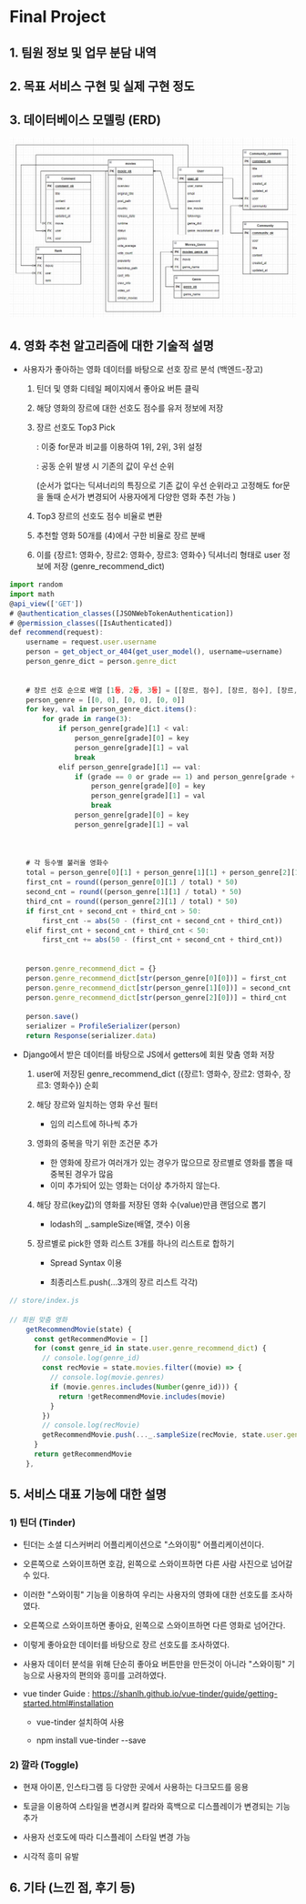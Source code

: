 # Final Project

## 1. 팀원 정보 및 업무 분담 내역



## 2. 목표 서비스 구현 및 실제 구현 정도



## 3. 데이터베이스 모델링 (ERD)

![preview url image](README_jihyun/00e97b6ed6d458fca0b853c323bc98004d344ffb.png)





## 4. 영화 추천 알고리즘에 대한 기술적 설명

* 사용자가 좋아하는 영화 데이터를 바탕으로 선호 장르 분석 (백엔드-장고)
  
  1. 틴더 및 영화 디테일 페이지에서 좋아요 버튼 클릭 
  
  2. 해당 영화의 장르에 대한 선호도 점수를 유저 정보에 저장
  
  3. 장르 선호도 Top3 Pick 
     
     : 이중 for문과 비교를 이용하여 1위, 2위, 3위 설정
     
     : 공동 순위 발생 시 기존의 값이 우선 순위
     
      (순서가 없다는 딕셔너리의 특징으로 기존 값이 우선 순위라고 고정해도 for문을 돌때 순서가 변경되어 사용자에게 다양한 영화 추천 가능 )
  
  4. Top3 장르의 선호도 점수 비율로 변환
  
  5. 추천할 영화 50개를 (4)에서 구한 비율로 장르 분배
  
  6. 이를 {장르1: 영화수, 장르2: 영화수, 장르3: 영화수} 딕셔너리 형태로 user 정보에 저장 (genre_recommend_dict)

```javascript
import random
import math
@api_view(['GET'])
# @authentication_classes([JSONWebTokenAuthentication])
# @permission_classes([IsAuthenticated])
def recommend(request):
    username = request.user.username
    person = get_object_or_404(get_user_model(), username=username)
    person_genre_dict = person.genre_dict
    

    # 장르 선호 순으로 배열 [1등, 2등, 3등] = [[장르, 점수], [장르, 점수], [장르, 점수]]
    person_genre = [[0, 0], [0, 0], [0, 0]]
    for key, val in person_genre_dict.items():
        for grade in range(3):
            if person_genre[grade][1] < val:
                person_genre[grade][0] = key
                person_genre[grade][1] = val
                break
            elif person_genre[grade][1] == val:
                if (grade == 0 or grade == 1) and person_genre[grade + 1][1] != val:
                    person_genre[grade][0] = key
                    person_genre[grade][1] = val
                    break
                person_genre[grade][0] = key
                person_genre[grade][1] = val
               

    
    # 각 등수별 불러올 영화수
    total = person_genre[0][1] + person_genre[1][1] + person_genre[2][1]
    first_cnt = round((person_genre[0][1] / total) * 50)
    second_cnt = round((person_genre[1][1] / total) * 50)
    third_cnt = round((person_genre[2][1] / total) * 50)
    if first_cnt + second_cnt + third_cnt > 50:
        first_cnt -= abs(50 - (first_cnt + second_cnt + third_cnt))
    elif first_cnt + second_cnt + third_cnt < 50:
        first_cnt += abs(50 - (first_cnt + second_cnt + third_cnt))
    

    person.genre_recommend_dict = {}
    person.genre_recommend_dict[str(person_genre[0][0])] = first_cnt
    person.genre_recommend_dict[str(person_genre[1][0])] = second_cnt
    person.genre_recommend_dict[str(person_genre[2][0])] = third_cnt

    person.save()
    serializer = ProfileSerializer(person)
    return Response(serializer.data)
```

* Django에서 받은 데이터를 바탕으로 JS에서 getters에 회원 맞춤 영화 저장
  
  1. user에 저장된 genre_recommend_dict ({장르1: 영화수, 장르2: 영화수, 장르3: 영화수}) 순회
  
  2. 해당 장르와 일치하는 영화 우선 필터 
     
     - 임의 리스트에 하나씩 추가
  
  3. 영화의 중복을 막기 위한 조건문 추가
     
     * 한 영화에 장르가 여러개가 있는 경우가 많으므로 장르별로 영화를 뽑을 때 중복된 경우가 많음
     - 이미 추가되어 있는 영화는 더이상 추가하지 않는다.
  
  4. 해당 장르(key값)의 영화를 저장된 영화 수(value)만큼 랜덤으로 뽑기
     
     - lodash의 _.sampleSize(배열, 갯수) 이용
  
  5. 장르별로 pick한 영화 리스트 3개를 하나의 리스트로 합하기
     
     - Spread Syntax 이용
     
     - 최종리스트.push(...3개의 장르 리스트 각각)

```javascript
// store/index.js

// 회원 맞춤 영화
    getRecommendMovie(state) {
      const getRecommendMovie = []
      for (const genre_id in state.user.genre_recommend_dict) {
        // console.log(genre_id)
        const recMovie = state.movies.filter((movie) => {
          // console.log(movie.genres)
          if (movie.genres.includes(Number(genre_id))) {
            return !getRecommendMovie.includes(movie)
          }
        })
        // console.log(recMovie)
        getRecommendMovie.push(..._.sampleSize(recMovie, state.user.genre_recommend_dict[genre_id]))
      }
      return getRecommendMovie
    },
```





## 5. 서비스 대표 기능에 대한 설명

### 1) 틴더 (Tinder)

* 틴더는 소셜 디스커버리 어플리케이션으로 "스와이핑" 어플리케이션이다.

* 오른쪽으로 스와이프하면 호감, 왼쪽으로 스와이프하면 다른 사람 사진으로 넘어갈 수 있다.

* 이러한 "스와이핑" 기능을 이용하여 우리는 사용자의 영화에 대한 선호도를 조사하였다.

* 오른쪽으로 스와이프하면 좋아요, 왼쪽으로 스와이프하면 다른 영화로 넘어간다.

* 이렇게 좋아요한 데이터를 바탕으로 장르 선호도를 조사하였다.

* 사용자 데이터 분석을 위해 단순히 좋아요 버튼만을 만든것이 아니라 "스와이핑" 기능으로 사용자의 편의와 흥미를 고려하였다.

* vue tinder Guide : https://shanlh.github.io/vue-tinder/guide/getting-started.html#installation
  
  * vue-tinder 설치하여 사용
  
  * npm install vue-tinder --save

 

### 2) 깔라 (Toggle)

* 현재 아이폰, 인스타그램 등 다양한 곳에서 사용하는 다크모드를 응용

* 토글을 이용하여 스타일을 변경시켜 칼라와 흑백으로 디스플레이가 변경되는 기능 추가

* 사용자 선호도에 따라 디스플레이 스타일 변경 가능

* 시각적 흥미 유발



## 6. 기타 (느낀 점, 후기 등)
